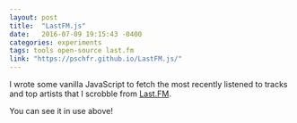 ```yaml
---
layout: post
title:  "LastFM.js"
date:   2016-07-09 19:15:43 -0400
categories: experiments
tags: tools open-source last.fm
link: "https://pschfr.github.io/LastFM.js/"
---
```

I wrote some vanilla JavaScript to fetch the most recently listened to tracks and top artists that I scrobble from [Last.FM](https://www.last.fm/user/paul_r_schaefer).

You can see it in use above!
